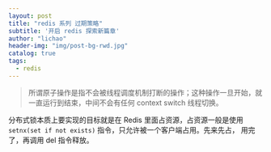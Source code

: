 ```yaml
---
layout: post
title: "redis 系列 过期策略"
subtitle: '开启 redis 探索新篇章'
author: "lichao"
header-img: "img/post-bg-rwd.jpg"
catalog: true
tags:
  - redis 
---
```


> 所谓原子操作是指不会被线程调度机制打断的操作；这种操作一旦开始，就一直运行到结束，中间不会有任何 context switch 线程切换。

分布式锁本质上要实现的目标就是在 Redis 里面占资源，占资源一般是使用 ```setnx(set if not exists)``` 指令，只允许被一个客户端占用。先来先占， 用完了，再调用 del 指令释放。

